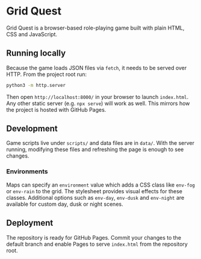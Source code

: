 # Grid Quest

Grid Quest is a browser-based role-playing game built with plain HTML, CSS and JavaScript.

## Running locally

Because the game loads JSON files via `fetch`, it needs to be served over HTTP. From the project root run:

```bash
python3 -m http.server
```

Then open `http://localhost:8000/` in your browser to launch `index.html`. Any other static server (e.g. `npx serve`) will work as well. This mirrors how the project is hosted with GitHub Pages.

## Development

Game scripts live under `scripts/` and data files are in `data/`. With the server running, modifying these files and refreshing the page is enough to see changes.

### Environments

Maps can specify an `environment` value which adds a CSS class like `env-fog` or `env-rain` to the grid. The stylesheet provides visual effects for these classes. Additional options such as `env-day`, `env-dusk` and `env-night` are available for custom day, dusk or night scenes.

## Deployment

The repository is ready for GitHub Pages. Commit your changes to the default branch and enable Pages to serve `index.html` from the repository root.
